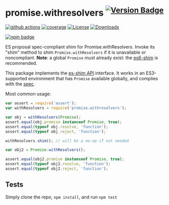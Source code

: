 # promise.withresolvers <sup>[![Version Badge][npm-version-svg]][package-url]</sup>

[![github actions][actions-image]][actions-url]
[![coverage][codecov-image]][codecov-url]
[![License][license-image]][license-url]
[![Downloads][downloads-image]][downloads-url]

[![npm badge][npm-badge-png]][package-url]

ES proposal spec-compliant shim for Promise.withResolvers. Invoke its "shim" method to shim `Promise.withResolvers` if it is unavailable or noncompliant. **Note**: a global `Promise` must already exist: the [es6-shim](https://github.com/es-shims/es6-shim) is recommended.

This package implements the [es-shim API](https://github.com/es-shims/api) interface. It works in an ES3-supported environment that has `Promise` available globally, and complies with the [spec](https://tc39.es/proposal-promise-with-resolvers/).

Most common usage:
```js
var assert = require('assert');
var withResolvers = require('promise.withresolvers');

var obj = withResolvers(Promise);
assert.equal(obj.promise instanceof Promise, true);
assert.equal(typeof obj.resolve, 'function');
assert.equal(typeof obj.reject, 'function');

withResolvers.shim(); // will be a no-op if not needed

var obj2 = Promise.withResolvers();

assert.equal(obj2.promise instanceof Promise, true);
assert.equal(typeof obj2.resolve, 'function');
assert.equal(typeof obj2.reject, 'function');
```

## Tests
Simply clone the repo, `npm install`, and run `npm test`

[package-url]: https://npmjs.com/package/promise.withresolvers
[npm-version-svg]: https://versionbadg.es/es-shims/Promise.withResolvers.svg
[deps-svg]: https://david-dm.org/es-shims/Promise.withResolvers.svg
[deps-url]: https://david-dm.org/es-shims/Promise.withResolvers
[dev-deps-svg]: https://david-dm.org/es-shims/Promise.withResolvers/dev-status.svg
[dev-deps-url]: https://david-dm.org/es-shims/Promise.withResolvers#info=devDependencies
[npm-badge-png]: https://nodei.co/npm/promise.withresolvers.png?downloads=true&stars=true
[license-image]: https://img.shields.io/npm/l/promise.withresolvers.svg
[license-url]: LICENSE
[downloads-image]: https://img.shields.io/npm/dm/promise.withresolvers.svg
[downloads-url]: https://npm-stat.com/charts.html?package=promise.withresolvers
[codecov-image]: https://codecov.io/gh/es-shims/Promise.withResolvers/branch/main/graphs/badge.svg
[codecov-url]: https://app.codecov.io/gh/es-shims/Promise.withResolvers/
[actions-image]: https://img.shields.io/endpoint?url=https://github-actions-badge-u3jn4tfpocch.runkit.sh/es-shims/Promise.withResolvers
[actions-url]: https://github.com/es-shims/Promise.withResolvers/actions
